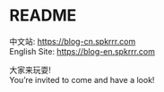 # README

中文站: https://blog-cn.spkrrr.com  
English Site: https://blog-en.spkrrr.com  

大家来玩耍!   
You’re invited to come and have a look!  
